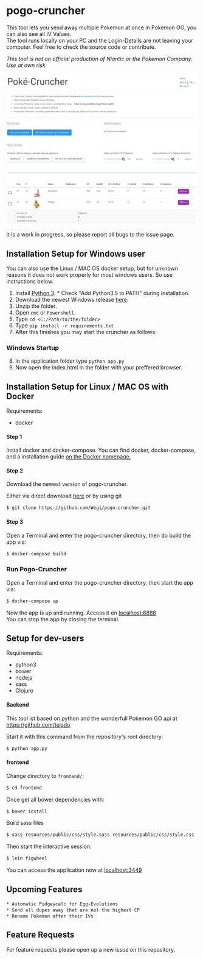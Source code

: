 # pogo-cruncher
This tool lets you send away multiple Pokemon at once in Pokemon GO, you can also see all IV Values.  
The tool runs locally on your PC and the Login-Details are not leaving your computer. Feel free to check the source code or contribute.

*This tool is not an official production of Niantic or the Pokemon Company. Use at own risk*

![Screenshot of PoGo-Cruncher](screenshot.png)

It is a work in progress, so please report all bugs to the issue page.

## Installation Setup for Windows user
You can also use the Linux / MAC OS docker setup, but for unknown reasons it does not work properly for most windows users. So use instructions below.

  1. Install [Python 3](https://www.python.org/downloads/).
    * Check "Add Python3.5 to PATH" during installation.
  2. Download the newest Windows release [here](https://github.com/Wegi/pogo-cruncher/releases).
  3. Unzip the folder.
  4. Open `cmd` or `Powershell`.
  5. Type `cd <C:/Path/to/the/folder>`
  6. Type `pip install -r requirements.txt`
  7. After this finishes you may start the cruncher as follows:

### Windows Startup 
  8. In the application folder type `python app.py`
  9. Now open the index.html in the folder with your preffered browser.

## Installation Setup for Linux / MAC OS with Docker
Requirements:
  * docker

#### Step 1
Install docker and docker-compose. You can find docker, docker-compose, and a installation guide [on the Docker homepage.](https://docs.docker.com/compose/install/)

#### Step 2
Download the newest version of pogo-cruncher.

Either via direct download [here](https://github.com/Wegi/pogo-cruncher/releases) or by using git

```bash
$ git clone https://github.com/Wegi/pogo-cruncher.git
```

#### Step 3
Open a Terminal and enter the pogo-cruncher directory, then do build the app via:
```bash
$ docker-compose build
```

### Run Pogo-Cruncher
Open a Terminal and enter the pogo-cruncher directory, then start the app via:
```bash
$ docker-compose up
```
Now the app is up and running. Access it on [localhost:8888](http://localhost:8888)  
You can stop the app by closing the terminal.


## Setup for dev-users
Requirements:
  * python3
  * bower
  * nodejs
  * sass
  * Clojure

#### Backend
This tool ist based on python and the wonderfull Pokemon GO api at https://github.com/tejado

Start it with this command from the repository's root directory:

```bash
$ python app.py
```


#### frontend
Change directory to `frontend/`:
```bash
$ cd frontend
```

Once get all bower dependencies with:
```bash
$ bower install
```

Build sass files
```bash
$ sass resources/public/css/style.sass resources/public/css/style.css
```

Then start the interactive session:
```bash
$ lein figwheel
```

You can access the application now at [localhost:3449](http://localhost:3449)

## Upcoming Features
    * Automatic Pidgeycalc for Egg-Evolutions
    * Send all dupes away that are not the highest CP
    * Rename Pokemon after their IVs

## Feature Requests
For feature requests please open up a new issue on this repository.
